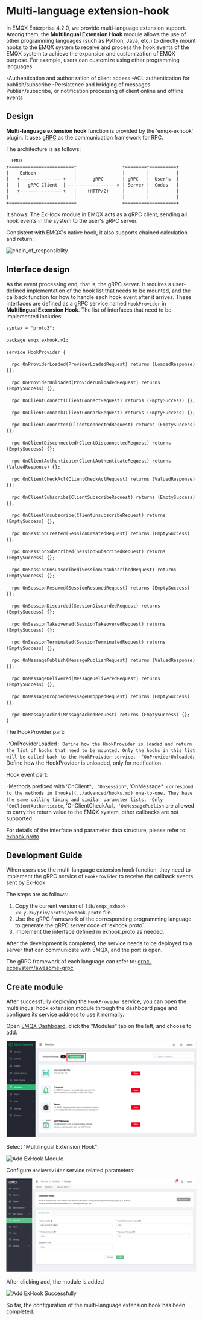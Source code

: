 # Multi-language extension-hook

In EMQX Enterprise 4.2.0, we provide multi-language extension support. Among them, the **Multilingual Extension Hook** module allows the use of other programming languages ​​(such as Python, Java, etc.) to directly mount hooks to the EMQX system to receive and process the hook events of the EMQX system to achieve the expansion and customization of EMQX purpose. For example, users can customize using other programming languages:

-Authentication and authorization of client access
-ACL authentication for publish/subscribe
-Persistence and bridging of messages
-Publish/subscribe, or notification processing of client online and offline events

## Design

**Multi-language extension hook** function is provided by the ʻemqx-exhook` plugin. It uses [gRPC](https://www.grpc.io) as the communication framework for RPC.

The architecture is as follows:

```
  EMQX
+========================+                 +========+==========+
|    ExHook              |                 |        |          |
|   +----------------+   |      gRPC       | gRPC   |  User's  |
|   |   gRPC Client  | ------------------> | Server |  Codes   |
|   +----------------+   |    (HTTP/2)     |        |          |
|                        |                 |        |          |
+========================+                 +========+==========+
```

It shows: The ExHook module in EMQX acts as a gRPC client, sending all hook events in the system to the user's gRPC server.

Consistent with EMQX's native hook, it also supports chained calculation and return:

![chain_of_responsiblity](../advanced/assets/chain_of_responsiblity.png)

## Interface design

As the event processing end, that is, the gRPC server. It requires a user-defined implementation of the hook list that needs to be mounted, and the callback function for how to handle each hook event after it arrives. These interfaces are defined as a gRPC service named `HookProvider` in **Multilingual Extension Hook**. The list of interfaces that need to be implemented includes:

```
syntax = "proto3";

package emqx.exhook.v1;

service HookProvider {

  rpc OnProviderLoaded(ProviderLoadedRequest) returns (LoadedResponse) {};

  rpc OnProviderUnloaded(ProviderUnloadedRequest) returns (EmptySuccess) {};

  rpc OnClientConnect(ClientConnectRequest) returns (EmptySuccess) {};

  rpc OnClientConnack(ClientConnackRequest) returns (EmptySuccess) {};

  rpc OnClientConnected(ClientConnectedRequest) returns (EmptySuccess) {};

  rpc OnClientDisconnected(ClientDisconnectedRequest) returns (EmptySuccess) {};

  rpc OnClientAuthenticate(ClientAuthenticateRequest) returns (ValuedResponse) {};

  rpc OnClientCheckAcl(ClientCheckAclRequest) returns (ValuedResponse) {};

  rpc OnClientSubscribe(ClientSubscribeRequest) returns (EmptySuccess) {};

  rpc OnClientUnsubscribe(ClientUnsubscribeRequest) returns (EmptySuccess) {};

  rpc OnSessionCreated(SessionCreatedRequest) returns (EmptySuccess) {};

  rpc OnSessionSubscribed(SessionSubscribedRequest) returns (EmptySuccess) {};

  rpc OnSessionUnsubscribed(SessionUnsubscribedRequest) returns (EmptySuccess) {};

  rpc OnSessionResumed(SessionResumedRequest) returns (EmptySuccess) {};

  rpc OnSessionDiscarded(SessionDiscardedRequest) returns (EmptySuccess) {};

  rpc OnSessionTakeovered(SessionTakeoveredRequest) returns (EmptySuccess) {};

  rpc OnSessionTerminated(SessionTerminatedRequest) returns (EmptySuccess) {};

  rpc OnMessagePublish(MessagePublishRequest) returns (ValuedResponse) {};

  rpc OnMessageDelivered(MessageDeliveredRequest) returns (EmptySuccess) {};

  rpc OnMessageDropped(MessageDroppedRequest) returns (EmptySuccess) {};

  rpc OnMessageAcked(MessageAckedRequest) returns (EmptySuccess) {};
}
```

The HookProvider part:

-ʻOnProviderLoaded`: Define how the HookProvider is loaded and return the list of hooks that need to be mounted. Only the hooks in this list will be called back to the HookProivder service.
-ʻOnProviderUnloaded`: Define how the HookProvider is unloaded, only for notification.

Hook event part:

-Methods prefixed with ʻOnClient*`, ʻOnSession*`, ʻOnMessage*` correspond to the methods in [hooks](../advanced/hooks.md) one-to-one. They have the same calling timing and similar parameter lists.
-Only ʻOnClientAuthenticate`, ʻOnClientCheckAcl`, ʻOnMessagePublish` are allowed to carry the return value to the EMQX system, other callbacks are not supported.

For details of the interface and parameter data structure, please refer to: [exhook.proto](https://github.com/emqx/emqx/blob/master/apps/emqx_exhook/priv/protos/exhook.proto)


## Development Guide

When users use the multi-language extension hook function, they need to implement the gRPC service of `HookProvider` to receive the callback events sent by ExHook.

The steps are as follows:

1. Copy the current version of `lib/emqx_exhook-<x.y.z>/priv/protos/exhook.proto` file.
2. Use the gRPC framework of the corresponding programming language to generate the gRPC server code of ʻexhook.proto`.
3. Implement the interface defined in exhook.proto as needed.

After the development is completed, the service needs to be deployed to a server that can communicate with EMQX, and the port is open.

The gRPC framework of each language can refer to: [grpc-ecosystem/awesome-grpc](https://github.com/grpc-ecosystem/awesome-grpc)


## Create module

After successfully deploying the `HookProvider` service, you can open the multilingual hook extension module through the dashboard page and configure its service address to use it normally.

Open [EMQX Dashboard](http://127.0.0.1:18083/#/modules), click the "Modules" tab on the left, and choose to add:

![Modules](./assets/modules.png)

Select "Multilingual Extension Hook":

![Add ExHook Module](./assets/exhook-add.jpg)

Configure `HookProvider` service related parameters:

![Configure ExHook gRPC Server](./assets/exhook-conf.jpg)

After clicking add, the module is added

![Add ExHook Successfully](./assets/exhook-succ.jpg)

So far, the configuration of the multi-language extension hook has been completed.
